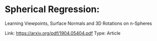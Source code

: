 # Spherical Regression:
Learning Viewpoints, Surface Normals and 3D Rotations on n-Spheres

Link: https://arxiv.org/pdf/1904.05404.pdf
Type: Article